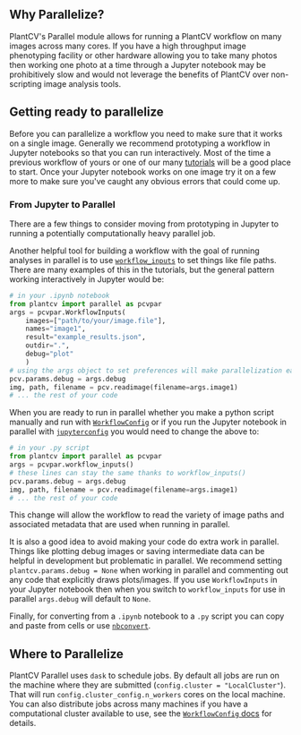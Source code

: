 ## Why Parallelize?

PlantCV's Parallel module allows for running a PlantCV workflow on many images across many cores. If you have a high throughput image phenotyping facility or other hardware allowing you to take many photos then working one photo at a time through a Jupyter notebook may be prohibitively slow and would not leverage the benefits of PlantCV over non-scripting image analysis tools.

## Getting ready to parallelize

Before you can parallelize a workflow you need to make sure that it works on a single image. Generally we recommend prototyping a workflow in Jupyter notebooks so that you can run interactively. Most of the time a previous workflow of yours or one of our many [tutorials](https://plantcv.org/tutorials) will be a good place to start. Once your Jupyter notebook works on one image try it on a few more to make sure you've caught any obvious errors that could come up.

### From Jupyter to Parallel

There are a few things to consider moving from prototyping in Jupyter to running a potentially computationally heavy parallel job.

Another helpful tool for building a workflow with the goal of running analyses in parallel is to use [`workflow_inputs`](parallel_workflow_inputs.md) to set things like file paths. There are many examples of this in the tutorials, but the general pattern working interactively in Jupyter would be:

```python
# in your .ipynb notebook
from plantcv import parallel as pcvpar
args = pcvpar.WorkflowInputs(
    images=["path/to/your/image.file"],
    names="image1",
    result="example_results.json",
    outdir=".",
    debug="plot"
    )
# using the args object to set preferences will make parallelization easier later
pcv.params.debug = args.debug
img, path, filename = pcv.readimage(filename=args.image1)
# ... the rest of your code
```
When you are ready to run in parallel whether you make a python script manually and run with [`WorkflowConfig`](parallel_config.md) or if you run the Jupyter notebook in parallel with [`jupyterconfig`](parallel_jupyterconfig.md) you would need to change the above to:

```python
# in your .py script
from plantcv import parallel as pcvpar
args = pcvpar.workflow_inputs()
# these lines can stay the same thanks to workflow_inputs()
pcv.params.debug = args.debug
img, path, filename = pcv.readimage(filename=args.image1)
# ... the rest of your code
```

This change will allow the workflow to read the variety of image paths and associated metadata that are used when running in parallel.

It is also a good idea to avoid making your code do extra work in parallel. Things like plotting debug images or saving intermediate data can be helpful in development but problematic in parallel. We recommend setting `plantcv.params.debug = None` when working in parallel and commenting out any code that explicitly draws plots/images. If you use `WorkflowInputs` in your Jupyter notebook then when you switch to `workflow_inputs` for use in parallel `args.debug` will default to `None`.

Finally, for converting from a `.ipynb` notebook to a `.py` script you can copy and paste from cells or use [`nbconvert`](https://nbconvert.readthedocs.io/en/latest/).

## Where to Parallelize

PlantCV Parallel uses `dask` to schedule jobs. By default all jobs are run on the machine where they are submitted (`config.cluster = "LocalCluster"`). That will run `config.cluster_config.n_workers` cores on the local machine. You can also distribute jobs across many machines if you have a computational cluster available to use, see the [`WorkflowConfig` docs](parallel_config.md) for details.
